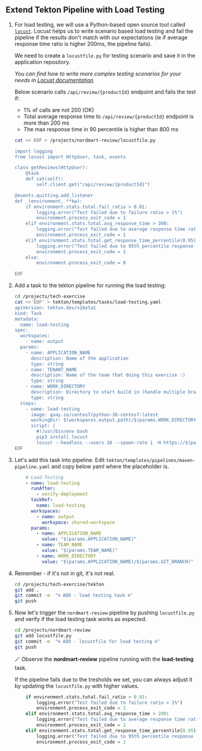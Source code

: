 ## Extend Tekton Pipeline with Load Testing

1. For load testing, we will use a Python-based open source tool called <span style="color:blue;">[`locust`](https://docs.locust.io/en/stable/index.html)</span>. Locust helps us to write scenario based load testing and fail the pipeline if the results don't match with our expectations (ie if average response time ratio is higher 200ms, the pipeline fails).

    We need to create a `locustfile.py` for testing scenario and save it in the application repository.

    _You can find how to write more complex testing scenarios for your needs in <span style="color:blue;">[Locust documentation](https://docs.locust.io/en/stable/writing-a-locustfile.html)_</span>

    Below scenario calls `/api/review/{productId}` endpoint and fails the test if:
    - 1% of calls are not 200 (OK)
    - Total average response time to `/api/review/{productId}` endpoint is more than 200 ms
    - The max response time in 90 percentile is higher than 800 ms

    ```bash
    cat << EOF > /projects/nordmart-review/locustfile.py

    import logging
    from locust import HttpUser, task, events

    class getReviews(HttpUser):
        @task
        def cat(self):
            self.client.get("/api/review/{productId}")

    @events.quitting.add_listener
    def _(environment, **kw):
        if environment.stats.total.fail_ratio > 0.01:
            logging.error("Test failed due to failure ratio > 1%")
            environment.process_exit_code = 1
        elif environment.stats.total.avg_response_time > 200:
            logging.error("Test failed due to average response time ratio > 200 ms")
            environment.process_exit_code = 1
        elif environment.stats.total.get_response_time_percentile(0.95) > 800:
            logging.error("Test failed due to 95th percentile response time > 800 ms")
            environment.process_exit_code = 1
        else:
            environment.process_exit_code = 0

    EOF
    ```

2. Add a task to the tekton pipeline for running the load testing:

    ```bash
    cd /projects/tech-exercise
    cat <<'EOF' > tekton/templates/tasks/load-testing.yaml
    apiVersion: tekton.dev/v1beta1
    kind: Task
    metadata:
      name: load-testing
    spec:
      workspaces:
        - name: output
      params:
        - name: APPLICATION_NAME
          description: Name of the application
          type: string
        - name: TENANT_NAME
          description: Name of the team that doing this exercise :)
          type: string
        - name: WORK_DIRECTORY
          description: Directory to start build in (handle multiple branches)
          type: string
      steps:
        - name: load-testing
          image: quay.io/centos7/python-38-centos7:latest
          workingDir: $(workspaces.output.path)/$(params.WORK_DIRECTORY)
          script: |
            #!/usr/bin/env bash
            pip3 install locust
            locust --headless --users 10 --spawn-rate 1 -H https://$(params.APPLICATION_NAME)-$(params.TEAM_NAME)-test.{{ .Values.cluster_domain }} --run-time 1m --loglevel INFO --only-summary 
    EOF
    ```

3. Let's add this task into pipeline. Edit `tekton/templates/pipelines/maven-pipeline.yaml` and copy below yaml where the placeholder is.

    ```yaml
        # Load Testing
        - name: load-testing
          runAfter:
            - verify-deployment
          taskRef:
            name: load-testing
          workspaces:
            - name: output
              workspace: shared-workspace
          params:
            - name: APPLICATION_NAME
              value: "$(params.APPLICATION_NAME)"
            - name: TEAM_NAME
              value: "$(params.TEAM_NAME)"
            - name: WORK_DIRECTORY
              value: "$(params.APPLICATION_NAME)/$(params.GIT_BRANCH)"
    ```

4. Remember -  if it's not in git, it's not real.

    ```bash
    cd /projects/tech-exercise/tekton
    git add .
    git commit -m  "🌀 ADD - load testing task 🌀"
    git push
    ```

5. Now let's trigger the `nordmart-review` pipeline by pushing `locustfile.py` and verify if the load testing task works as expected.

    ```bash
    cd /projects/nordmart-review
    git add locustfile.py
    git commit -m  "🌀 ADD - locustfile for load testing 🌀"
    git push
    ```

    🪄 Observe the **nordmart-review** pipeline running with the **load-testing** task.

    If the pipeline fails due to the tresholds we set, you can always adjust it by updating the `locustfile.py` with higher values.

    ```py
        if environment.stats.total.fail_ratio > 0.01:
            logging.error("Test failed due to failure ratio > 1%")
            environment.process_exit_code = 1
        elif environment.stats.total.avg_response_time > 200:
            logging.error("Test failed due to average response time ratio > 200 ms")
            environment.process_exit_code = 1
        elif environment.stats.total.get_response_time_percentile(0.95) > 800:
            logging.error("Test failed due to 95th percentile response time > 800 ms")
            environment.process_exit_code = 1
    ```
